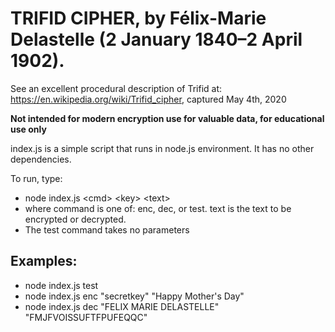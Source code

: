 # TRIFID CIPHER, by Félix-Marie Delastelle (2 January 1840–2 April 1902).
 See an excellent procedural description of Trifid at:
 https://en.wikipedia.org/wiki/Trifid_cipher, captured May 4th, 2020
 
 **Not intended for modern encryption use for valuable data, for educational use only**

index.js is a simple script that runs in node.js environment. 
It has no other dependencies.


To run, type:
- node index.js \<cmd> \<key> \<text>
- where command is one of: enc, dec, or test. text is the text to be encrypted or decrypted.
- The test command takes no parameters

## Examples:
- node index.js test
- node index.js enc "secretkey" "Happy Mother's Day"
- node index.js dec "FELIX MARIE DELASTELLE" "FMJFVOISSUFTFPUFEQQC"